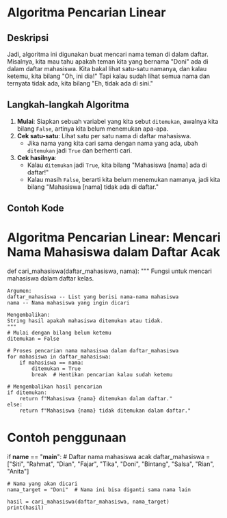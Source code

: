 # Algoritma Pencarian Linear

## Deskripsi

Jadi, algoritma ini digunakan buat mencari nama teman di dalam daftar. Misalnya, kita mau tahu apakah teman kita yang bernama "Doni" ada di dalam daftar mahasiswa. Kita bakal lihat satu-satu namanya, dan kalau ketemu, kita bilang "Oh, ini dia!" Tapi kalau sudah lihat semua nama dan ternyata tidak ada, kita bilang "Eh, tidak ada di sini."

## Langkah-langkah Algoritma

1. **Mulai**: Siapkan sebuah variabel yang kita sebut `ditemukan`, awalnya kita bilang `False`, artinya kita belum menemukan apa-apa.
2. **Cek satu-satu**: Lihat satu per satu nama di daftar mahasiswa.
   - Jika nama yang kita cari sama dengan nama yang ada, ubah `ditemukan` jadi `True` dan berhenti cari.
3. **Cek hasilnya**:
   - Kalau `ditemukan` jadi `True`, kita bilang "Mahasiswa [nama] ada di daftar!"
   - Kalau masih `False`, berarti kita belum menemukan namanya, jadi kita bilang "Mahasiswa [nama] tidak ada di daftar."

## Contoh Kode

# Algoritma Pencarian Linear: Mencari Nama Mahasiswa dalam Daftar Acak

def cari_mahasiswa(daftar_mahasiswa, nama):
    """
    Fungsi untuk mencari mahasiswa dalam daftar kelas.

    Argumen:
    daftar_mahasiswa -- List yang berisi nama-nama mahasiswa
    nama -- Nama mahasiswa yang ingin dicari

    Mengembalikan:
    String hasil apakah mahasiswa ditemukan atau tidak.
    """
    # Mulai dengan bilang belum ketemu
    ditemukan = False

    # Proses pencarian nama mahasiswa dalam daftar_mahasiswa
    for mahasiswa in daftar_mahasiswa:
        if mahasiswa == nama:
            ditemukan = True
            break  # Hentikan pencarian kalau sudah ketemu
    
    # Mengembalikan hasil pencarian
    if ditemukan:
        return f"Mahasiswa {nama} ditemukan dalam daftar."
    else:
        return f"Mahasiswa {nama} tidak ditemukan dalam daftar."

# Contoh penggunaan
if __name__ == "__main__":
    # Daftar nama mahasiswa acak
    daftar_mahasiswa = ["Siti", "Rahmat", "Dian", "Fajar", "Tika", "Doni", "Bintang", "Salsa", "Rian", "Anita"]
    
    # Nama yang akan dicari
    nama_target = "Doni"  # Nama ini bisa diganti sama nama lain

    hasil = cari_mahasiswa(daftar_mahasiswa, nama_target)
    print(hasil)
